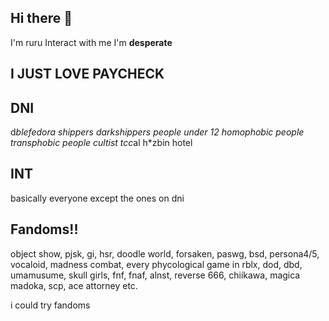 ## Hi there 👋
 I'm ruru
Interact with me I'm **desperate**

## I JUST LOVE PAYCHECK 

## DNI
d*blefedora shippers
darkshippers
people under 12
homophobic people 
transphobic people 
cultist 
tcc*al 
h*zbin hotel

## INT
basically everyone except the ones on dni

## Fandoms!!
object show,
pjsk,
gi,
hsr,
doodle world,
forsaken,
paswg,
bsd,
persona4/5,
vocaloid,
madness combat, 
every phycological game in rblx,
dod,
dbd,
umamusume,
skull girls,
fnf,
fnaf,
alnst,
reverse 666,
chiikawa,
magica madoka,
scp,
ace attorney 
etc.  


i could try fandoms 
<!--  
**DieathofRuru/DeathofRuru** is a ✨ _special_ ✨ repository because its `README.md` (this file) appears on your GitHub profile.

Here are some ideas to get you started:

- 🔭 I’m currently working on ...
- 🌱 I’m currently learning ...
- 👯 I’m looking to collaborate on ...
- 🤔 I’m looking for help with ...
- 💬 Ask me about ...
- 📫 How to reach me: ...
- 😄 Pronouns: ...
- ⚡ Fun fact: ...
-->
